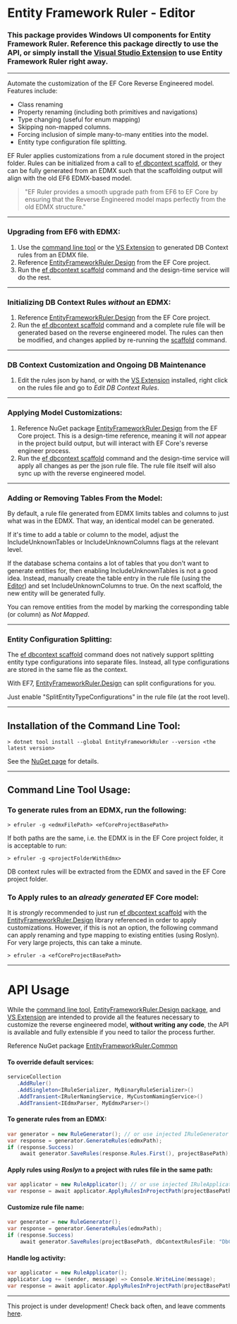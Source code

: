 # Entity Framework Ruler - Editor

### This package provides Windows UI components for Entity Framework Ruler.  Reference this package directly to use the API, or simply install the [Visual Studio Extension](https://marketplace.visualstudio.com/items?itemName=Randell.EF-Ruler) to use Entity Framework Ruler right away.

-------

Automate the customization of the EF Core Reverse Engineered model. Features include:
- Class renaming
- Property renaming (including both primitives and navigations)
- Type changing (useful for enum mapping)
- Skipping non-mapped columns.
- Forcing inclusion of simple many-to-many entities into the model.
- Entity type configuration file splitting.

EF Ruler applies customizations from a rule document stored in the project folder.  Rules can be initialized from a call to [ef dbcontext scaffold](https://learn.microsoft.com/en-us/ef/core/managing-schemas/scaffolding/?tabs=dotnet-core-cli), or they can be fully generated from an EDMX  such that the scaffolding output will align with the old EF6 EDMX-based model.

>"EF Ruler provides a smooth upgrade path from EF6 to EF Core by ensuring that the Reverse Engineered model maps perfectly from the old EDMX structure."

-------
### Upgrading from EF6 with EDMX:
1) Use the [command line tool](https://www.nuget.org/packages/EntityFrameworkRuler/) or the [VS Extension](https://marketplace.visualstudio.com/items?itemName=Randell.EF-Ruler) to generated DB Context rules from an EDMX file.
2) Reference [EntityFrameworkRuler.Design](https://www.nuget.org/packages/EntityFrameworkRuler.Design/) from the EF Core project.
3) Run the [ef dbcontext scaffold](https://learn.microsoft.com/en-us/ef/core/managing-schemas/scaffolding/?tabs=dotnet-core-cli) command and the design-time service will do the rest.

-------
### Initializing DB Context Rules _without_ an EDMX:
1) Reference [EntityFrameworkRuler.Design](https://www.nuget.org/packages/EntityFrameworkRuler.Design/) from the EF Core project.
2) Run the [ef dbcontext scaffold](https://learn.microsoft.com/en-us/ef/core/managing-schemas/scaffolding/?tabs=dotnet-core-cli) command and a complete rule file will be generated based on the reverse engineered model.  The rules can then be modified, and changes applied by re-running the [scaffold](https://learn.microsoft.com/en-us/ef/core/managing-schemas/scaffolding/?tabs=dotnet-core-cli) command.

-------
### DB Context Customization and Ongoing DB Maintenance

1) Edit the rules json by hand, or with the [VS Extension](https://marketplace.visualstudio.com/items?itemName=Randell.EF-Ruler) installed, right click on the rules file and go to _Edit DB Context Rules_.

-------
### Applying Model Customizations:
1) Reference NuGet package [EntityFrameworkRuler.Design](https://www.nuget.org/packages/EntityFrameworkRuler.Design/) from the EF Core project.  This is a design-time reference, meaning it will _not_ appear in the project build output, but will interact with EF Core's reverse engineer process.
2) Run the [ef dbcontext scaffold](https://learn.microsoft.com/en-us/ef/core/managing-schemas/scaffolding/?tabs=dotnet-core-cli) command and the design-time service will apply all changes as per the json rule file.  The rule file itself will also sync up with the reverse engineered model.

-------
### Adding or Removing Tables From the Model:
By default, a rule file generated from EDMX limits tables and columns to just what was in the EDMX.  That way, an identical model can be generated.

If it's time to add a table or column to the model, adjust the IncludeUnknownTables or IncludeUnknownColumns flags at the relevant level.

If the database schema contains a lot of tables that you don't want to generate entities for, then enabling IncludeUnknownTables is not a good idea.  Instead, manually create the table entry in the rule file (using the [Editor]((https://marketplace.visualstudio.com/items?itemName=Randell.EF-Ruler))) and set IncludeUnknownColumns to true.  On the next scaffold, the new entity will be generated fully.

You can remove entities from the model by marking the corresponding table (or column) as _Not Mapped_.

-------

### Entity Configuration Splitting:
The [ef dbcontext scaffold](https://learn.microsoft.com/en-us/ef/core/managing-schemas/scaffolding/?tabs=dotnet-core-cli) command does not natively support splitting entity type configurations into separate files.  Instead, all type configurations are stored in the same file as the context.

With EF7, [EntityFrameworkRuler.Design](https://www.nuget.org/packages/EntityFrameworkRuler.Design/) can split configurations for you.

Just enable "SplitEntityTypeConfigurations" in the rule file (at the root level).

--------

## Installation of the Command Line Tool:
   ```
   > dotnet tool install --global EntityFrameworkRuler --version <the latest version>
   ```
See the [NuGet page](https://www.nuget.org/packages/EntityFrameworkRuler/) for details.

-------
## Command Line Tool Usage:

### To generate rules from an EDMX, run the following:
   ```
   > efruler -g <edmxFilePath> <efCoreProjectBasePath>
   ```
If both paths are the same, i.e. the EDMX is in the EF Core project folder, it is acceptable to run:
   ```
   > efruler -g <projectFolderWithEdmx>
   ```
DB context rules will be extracted from the EDMX and saved in the EF Core project folder.

### To Apply rules to an _already generated_ EF Core model:
It is _strongly_ recommended to just run [ef dbcontext scaffold](https://learn.microsoft.com/en-us/ef/core/managing-schemas/scaffolding/?tabs=dotnet-core-cli) with the [EntityFrameworkRuler.Design](https://www.nuget.org/packages/EntityFrameworkRuler.Design/) library referenced in order to apply customizations.  However, if this is not an option, the following command can apply renaming and type mapping to existing entities (using Roslyn).  For very large projects, this can take a minute.
   ```
   > efruler -a <efCoreProjectBasePath>
   ```

-------
# API Usage
While the [command line tool](https://www.nuget.org/packages/EntityFrameworkRuler/), [EntityFrameworkRuler.Design package](https://www.nuget.org/packages/EntityFrameworkRuler.Design/), and [VS Extension](https://marketplace.visualstudio.com/items?itemName=Randell.EF-Ruler) are intended to provide all the features necessary to customize the reverse engineered model, **without writing any code**, the API is available and fully extensible if you need to tailor the process further.

Reference NuGet package [EntityFrameworkRuler.Common](https://www.nuget.org/packages/EntityFrameworkRuler.Common/)
#### To override default services:

```csharp
serviceCollection
   .AddRuler()
   .AddSingleton<IRuleSerializer, MyBinaryRuleSerializer>()
   .AddTransient<IRulerNamingService, MyCustomNamingService>()
   .AddTransient<IEdmxParser, MyEdmxParser>()    
```
#### To generate rules from an EDMX:
```csharp
var generator = new RuleGenerator(); // or use injected IRuleGenerator instance
var response = generator.GenerateRules(edmxPath);
if (response.Success)
    await generator.SaveRules(response.Rules.First(), projectBasePath);
```
#### Apply rules using _Roslyn_ to a project with rules file in the same path:
```csharp
var applicator = new RuleApplicator(); // or use injected IRuleApplicator instance
var response = await applicator.ApplyRulesInProjectPath(projectBasePath);
```
#### Customize rule file name:
```csharp
var generator = new RuleGenerator();
var response = generator.GenerateRules(edmxPath);
if (response.Success)
    await generator.SaveRules(projectBasePath, dbContextRulesFile: "DbContextRules.json", response.Rules.First());
```
#### Handle log activity:
```csharp
var applicator = new RuleApplicator();
applicator.Log += (sender, message) => Console.WriteLine(message);
var response = await applicator.ApplyRulesInProjectPath(projectBasePath);
```

-------
This project is under development!  Check back often, and leave comments [here](https://github.com/R4ND3LL/EntityFrameworkRuler/issues).
